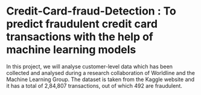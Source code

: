 # Credit-Card-fraud-Detection : To predict fraudulent credit card transactions with the help of machine learning models
In this project, we will analyse customer-level data which has been collected and analysed during a research collaboration of Worldline and the Machine Learning Group. 
The dataset is taken from the Kaggle website and it has a total of 2,84,807 transactions, out of which 492 are fraudulent.
